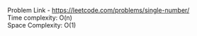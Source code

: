 Problem Link - https://leetcode.com/problems/single-number/ </br>
Time complexity: O(n) </br>
Space Complexity: O(1)
